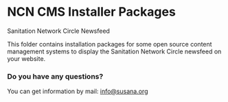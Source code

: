 # NCN CMS Installer Packages
Sanitation Network Circle Newsfeed

This folder contains installation packages for some open source content management systems to display the Sanitation Network Circle newsfeed on your website.

### Do you have any questions? 
You can get information by mail: info@susana.org